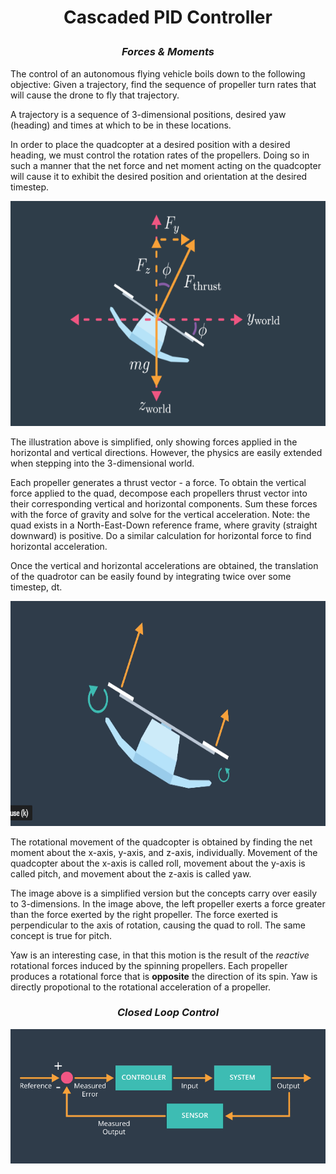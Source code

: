 # <p align="center"><b> Cascaded PID Controller </b></p>

### <p align="center"><b><i> Forces & Moments </i></b></p>

The control of an autonomous flying vehicle boils down to the following objective: Given a trajectory, find the sequence of propeller turn rates that will cause the drone to fly that trajectory. 

A trajectory is a sequence of 3-dimensional positions, desired yaw (heading) and times at which to be in these locations.

In order to place the quadcopter at a desired position with a desired heading, we must control the rotation rates of the propellers. Doing so in such a manner that the net force and net moment acting on the quadcopter will cause it to exhibit the desired position and orientation at the desired timestep.

<p align="center"> <img src="images/quad_forces.PNG" width="640" height="360"></p>

The illustration above is simplified, only showing forces applied in the horizontal and vertical directions. However, the physics are easily extended when stepping into the 3-dimensional world.

Each propeller generates a thrust vector - a force. To obtain the vertical force applied to the quad, decompose each propellers thrust vector into their corresponding vertical and horizontal components. Sum these forces with the force of gravity and solve for the vertical acceleration. Note: the quad exists in a North-East-Down reference frame, where gravity (straight downward) is positive. Do a similar calculation for horizontal force to find horizontal acceleration. 

Once the vertical and horizontal accelerations are obtained, the translation of the quadrotor can be easily found by integrating twice over some timestep, dt.

<p align="center"> <img src="images/quad_moments.PNG" width="640" height="360"></p>

The rotational movement of the quadcopter is obtained by finding the net moment about the x-axis, y-axis, and z-axis, individually. Movement of the quadcopter about the x-axis is called roll, movement about the y-axis is called pitch, and movement about the z-axis is called yaw.

The image above is a simplified version but the concepts carry over easily to 3-dimensions. In the image above, the left propeller exerts a force greater than the force exerted by the right propeller. The force exerted is perpendicular to the axis of rotation, causing the quad to roll. The same concept is true for pitch. 

Yaw is an interesting case, in that this motion is the result of the *reactive* rotational forces induced by the spinning propellers. Each propeller produces a rotational force that is **opposite** the direction of its spin. Yaw is directly propotional to the rotational acceleration of a propeller. 

### <p align="center"><b><i>Closed Loop Control </i></b></p>

<p align="center"> <img src="images/closed_loop_control.PNG" width="640" ></p>
